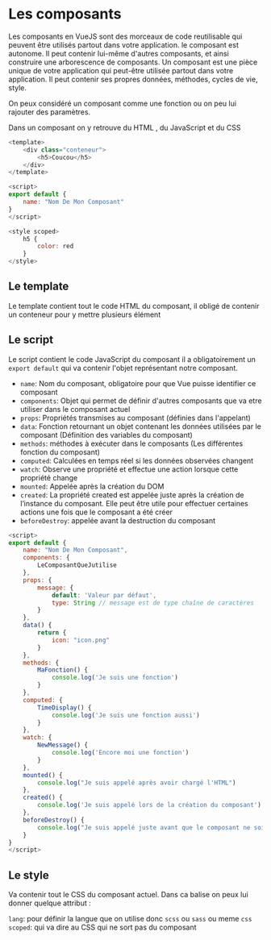 # Les composants

Les composants en VueJS sont des morceaux de code reutilisable qui peuvent être utilisés partout dans votre application. le composant est autonome. Il peut contenir lui-même d'autres composants, et ainsi construire une arborescence de composants.
Un composant est une pièce unique de votre application qui peut-être utilisée partout dans votre application. Il peut contenir ses propres données, méthodes, cycles de vie, style.

On peux considéré un composant comme une fonction ou on peu lui rajouter des paramètres.

Dans un composant on y retrouve du HTML , du JavaScript et du CSS 
```js
<template>
    <div class="conteneur">
        <h5>Coucou</h5>
    </div>
</template>

<script>
export default {
    name: "Nom De Mon Composant"
}
</script>

<style scoped>
    h5 {
        color: red
    }
</style>
```
## Le template 

Le template contient tout le code HTML du composant, il obligé de contenir un conteneur pour y mettre plusieurs élément

## Le script

Le script contient le code JavaScript du composant il a obligatoirement un `export default` qui va contenir l'objet représentant notre composant.

- `name`: Nom du composant, obligatoire pour que Vue puisse identifier ce composant
- `components`: Objet qui permet de définir d'autres composants que va etre utiliser dans le composant actuel
- `props`: Propriétés transmises au composant (définies dans l'appelant)
- `data`: Fonction retournant un objet contenant les données utilisées par le composant (Définition des variables du composant)
- `methods`: méthodes à exécuter dans le composants (Les différentes fonction du composant)
- `computed`: Calculées en temps réel si les données observées changent
- `watch`:  Observe une propriété et effectue une action lorsque cette propriété change
- `mounted`: Appelée après la création du DOM  
- `created`: La propriété created est appelée juste après la création de l’instance du composant. Elle peut être utile pour effectuer certaines actions une fois que le composant a été créer
- `beforeDestroy`:  appelée avant la destruction du composant

```js
<script>
export default {
    name: "Nom De Mon Composant",
    components: {
        LeComposantQueJutilise
    },
    props: {
        message: {
            default: 'Valeur par défaut',
            type: String // message est de type chaîne de caractères
        }
    },
    data() {
        return {
            icon: "icon.png"
        }
    },
    methods: {
        MaFonction() {
            console.log('Je suis une fonction')
        }
    },
    computed: {
        TimeDisplay() {
            console.log('Je suis une fonction aussi')
        }
    },
    watch: {
        NewMessage() {
            console.log('Encore moi une fonction')
        } 
    },
    mounted() {
        console.log("Je suis appelé après avoir chargé l'HTML")
    },
    created() {
        console.log('Je suis appelé lors de la création du composant')
    },
    beforeDestroy() {
        console.log("Je suis appelé juste avant que le composant ne soit détruit")
    }
}
</script>
```
## Le style 

Va contenir tout le CSS du composant actuel. 
Dans ca balise on peux lui donner quelque attribut :  

`lang`: pour définir la langue que on utilise donc `scss` ou `sass` ou meme `css`
`scoped`: qui va dire au CSS qui ne sort pas du composant


